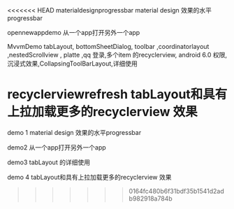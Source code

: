 <<<<<<< HEAD
materialdesignprogressbar material design 效果的水平progressbar

opennewappdemo  从一个app打开另外一个app

MvvmDemo tabLayout, bottomSheetDialog, toolbar ,coordinatorlayout ,nestedScrollview ,
platte ,qq 登录,多个item 的recyclerview, android 6.0 权限, 沉浸式效果,CollapsingToolBarLayout,详细使用

recyclerviewrefresh  tabLayout和具有上拉加载更多的recyclerview 效果
=======
demo 1  material design 效果的水平progressbar 

demo2  从一个app打开另外一个app  

demo3 tabLayout 的详细使用  

demo 4 tabLayout和具有上拉加载更多的recyclerview 效果
>>>>>>> 0164fc480b6f31bdf35b1541d2adb982918a784b
